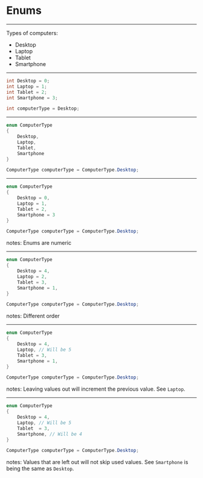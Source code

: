# Enums

---

Types of computers:

* Desktop
* Laptop
* Tablet
* Smartphone

---

``` csharp []
int Desktop = 0;
int Laptop = 1;
int Tablet = 2;
int Smartphone = 3;

int computerType = Desktop;
```

---

```csharp []
enum ComputerType
{
    Desktop,
    Laptop,
    Tablet,
    Smartphone
}

ComputerType computerType = ComputerType.Desktop;
```

---

```csharp []
enum ComputerType
{
    Desktop = 0,
    Laptop = 1,
    Tablet = 2,
    Smartphone = 3
}

ComputerType computerType = ComputerType.Desktop;
```

notes: Enums are numeric

---

```csharp []
enum ComputerType
{
    Desktop = 4,
    Laptop = 2,
    Tablet = 3,
    Smartphone = 1,
}

ComputerType computerType = ComputerType.Desktop;
```

notes: Different order

---

```csharp []
enum ComputerType
{
    Desktop = 4,
    Laptop, // Will be 5
    Tablet = 3,
    Smartphone = 1,
}

ComputerType computerType = ComputerType.Desktop;
```

notes: Leaving values out will increment the previous value. See `Laptop`.


---

```csharp []
enum ComputerType
{
    Desktop = 4,
    Laptop, // Will be 5
    Tablet  = 3,
    Smartphone, // Will be 4
}

ComputerType computerType = ComputerType.Desktop;
```

notes: Values that are left out will not skip used values. See `Smartphone` is being the same as `Desktop`.